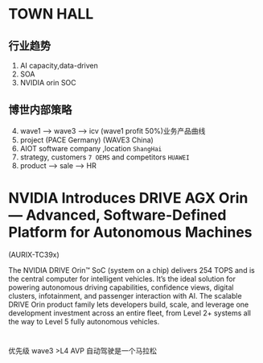 # TOWN HALL
## 行业趋势
1. AI capacity,data-driven
2. SOA
3. NVIDIA orin SOC

## 博世内部策略
4. wave1 --> wave3 --> icv  (wave1 profit 50%)业务产品曲线
5. project (PACE Germany) (WAVE3 China)
6. AIOT software company ,location `ShangHai`
7. strategy, customers `7 OEMS` and competitors `HUAWEI`
8. product --> sale --> HR

# NVIDIA Introduces DRIVE AGX Orin — Advanced, Software-Defined Platform for Autonomous Machines 
(AURIX-TC39x)

The NVIDIA DRIVE Orin™ SoC (system on a chip) delivers 254 TOPS and is the central computer for intelligent vehicles. It’s the ideal solution for powering autonomous driving capabilities, confidence views, digital clusters, infotainment, and passenger interaction with AI. The scalable DRIVE Orin product family lets developers build, scale, and leverage one development investment across an entire fleet, from Level 2+ systems all the way to Level 5 fully autonomous vehicles.


#
优先级 wave3 >L4 AVP
自动驾驶是一个马拉松

